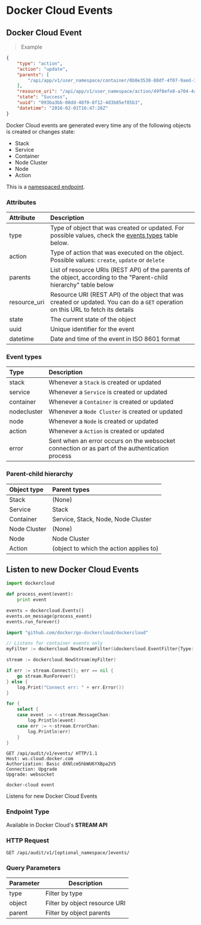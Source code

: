 # Docker Cloud Events

## Docker Cloud Event

> Example

```json
{
    "type": "action",
    "action": "update",
    "parents": [
        "/api/app/v1/user_namespace/container/0b0e3538-88df-4f07-9aed-3a3cc4175076/"
    ],
    "resource_uri": "/api/app/v1/user_namespace/action/49f0efe8-a704-4a10-b02f-f96344fabadd/",
    "state": "Success",
    "uuid": "093ba3bb-08dd-48f0-8f12-4d3b85ef85b3",
    "datetime": "2016-02-01T16:47:28Z"
}
```

Docker Cloud events are generated every time any of the following objects is created or changes state:

* Stack
* Service
* Container
* Node Cluster
* Node
* Action

This is a [namespaced endpoint](#namespaced-endpoints).

### Attributes

| Attribute    | Description                                                                                                                      |
|:------------ |:-------------------------------------------------------------------------------------------------------------------------------- |
| type         | Type of object that was created or updated. For possible values, check the [events types](#event-types) table below.             |
| action       | Type of action that was executed on the object. Possible values: `create`, `update` or `delete`                                  |
| parents      | List of resource URIs (REST API) of the parents of the object, according to the "Parent-child hierarchy" table below             |
| resource_uri | Resource URI (REST API) of the object that was created or updated. You can do a `GET` operation on this URL to fetch its details |
| state        | The current state of the object                                                                                                  |
| uuid         | Unique identifier for the event                                                                                                  |
| datetime     | Date and time of the event in ISO 8601 format                                                                                    |

### Event types

| Type        | Description                                                                                    |
|:----------- |:---------------------------------------------------------------------------------------------- |
| stack       | Whenever a `Stack` is created or updated                                                       |
| service     | Whenever a `Service` is created or updated                                                     |
| container   | Whenever a `Container` is created or updated                                                   |
| nodecluster | Whenever a `Node Cluster` is created or updated                                                |
| node        | Whenever a `Node` is created or updated                                                        |
| action      | Whenever a `Action` is created or updated                                                      |
| error       | Sent when an error occurs on the websocket connection or as part of the authentication process |

### Parent-child hierarchy

| Object type  | Parent types                            |
|:------------ |:--------------------------------------- |
| Stack        | (None)                                  |
| Service      | Stack                                   |
| Container    | Service, Stack, Node, Node Cluster      |
| Node Cluster | (None)                                  |
| Node         | Node Cluster                            |
| Action       | (object to which the action applies to) |

## Listen to new Docker Cloud Events

```python
import dockercloud

def process_event(event):
    print event

events = dockercloud.Events()
events.on_message(process_event)
events.run_forever()
```

```go
import "github.com/docker/go-dockercloud/dockercloud"

// Listens for container events only
myFilter := dockercloud.NewStreamFilter(&dockercloud.EventFilter{Type: "container"})

stream := dockercloud.NewStream(myFilter)

if err := stream.Connect(); err == nil {
    go stream.RunForever()
} else {
    log.Print("Connect err: " + err.Error())
}

for {
    select {
    case event := <-stream.MessageChan:
        log.Println(event)
    case err := <-stream.ErrorChan:
        log.Println(err)
    }
}
```

```http
GET /api/audit/v1/events/ HTTP/1.1
Host: ws.cloud.docker.com
Authorization: Basic dXNlcm5hbWU6YXBpa2V5
Connection: Upgrade
Upgrade: websocket
```

```shell
docker-cloud event
```

Listens for new Docker Cloud Events

### Endpoint Type

Available in Docker Cloud's **STREAM API**

### HTTP Request

`GET /api/audit/v1/[optional_namespace/]events/`

### Query Parameters

| Parameter | Description                   |
| --------- | ----------------------------- |
| type      | Filter by type                |
| object    | Filter by object resource URI |
| parent    | Filter by object parents      |